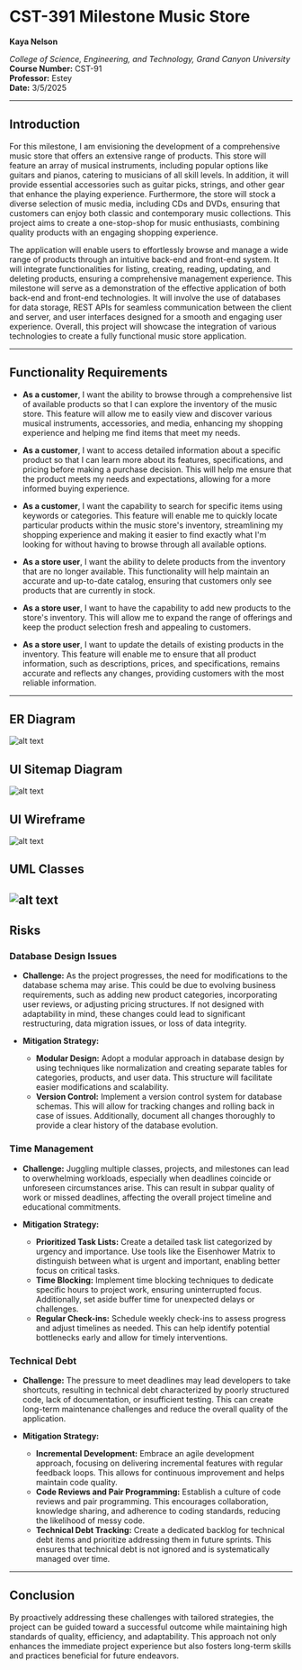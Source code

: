 # CST-391 Milestone Music Store  

**Kaya Nelson**  

*College of Science, Engineering, and Technology, Grand Canyon University*  
**Course Number:** CST-91  
**Professor:** Estey  
**Date:** 3/5/2025  

---

## Introduction  

For this milestone, I am envisioning the development of a comprehensive music store that offers an extensive range of products. This store will feature an array of musical instruments, including popular options like guitars and pianos, catering to musicians of all skill levels. In addition, it will provide essential accessories such as guitar picks, strings, and other gear that enhance the playing experience. Furthermore, the store will stock a diverse selection of music media, including CDs and DVDs, ensuring that customers can enjoy both classic and contemporary music collections. This project aims to create a one-stop-shop for music enthusiasts, combining quality products with an engaging shopping experience.  

The application will enable users to effortlessly browse and manage a wide range of products through an intuitive back-end and front-end system. It will integrate functionalities for listing, creating, reading, updating, and deleting products, ensuring a comprehensive management experience. This milestone will serve as a demonstration of the effective application of both back-end and front-end technologies. It will involve the use of databases for data storage, REST APIs for seamless communication between the client and server, and user interfaces designed for a smooth and engaging user experience. Overall, this project will showcase the integration of various technologies to create a fully functional music store application.  

---

## Functionality Requirements  

- **As a customer**, I want the ability to browse through a comprehensive list of available products so that I can explore the inventory of the music store. This feature will allow me to easily view and discover various musical instruments, accessories, and media, enhancing my shopping experience and helping me find items that meet my needs.  

- **As a customer**, I want to access detailed information about a specific product so that I can learn more about its features, specifications, and pricing before making a purchase decision. This will help me ensure that the product meets my needs and expectations, allowing for a more informed buying experience.  

- **As a customer**, I want the capability to search for specific items using keywords or categories. This feature will enable me to quickly locate particular products within the music store's inventory, streamlining my shopping experience and making it easier to find exactly what I'm looking for without having to browse through all available options.  

- **As a store user**, I want the ability to delete products from the inventory that are no longer available. This functionality will help maintain an accurate and up-to-date catalog, ensuring that customers only see products that are currently in stock.  

- **As a store user**, I want to have the capability to add new products to the store's inventory. This will allow me to expand the range of offerings and keep the product selection fresh and appealing to customers.  

- **As a store user**, I want to update the details of existing products in the inventory. This feature will enable me to ensure that all product information, such as descriptions, prices, and specifications, remains accurate and reflects any changes, providing customers with the most reliable information.  

---

## ER Diagram  

![alt text](image.png)
## UI Sitemap Diagram  

![alt text](uiSitemap.png)
## UI Wireframe  

![alt text](image-4.png)
## UML Classes  

![alt text](image-3.png)
---

## Risks  

### **Database Design Issues**  

- **Challenge:** As the project progresses, the need for modifications to the database schema may arise. This could be due to evolving business requirements, such as adding new product categories, incorporating user reviews, or adjusting pricing structures. If not designed with adaptability in mind, these changes could lead to significant restructuring, data migration issues, or loss of data integrity.  

- **Mitigation Strategy:**  
  - **Modular Design:** Adopt a modular approach in database design by using techniques like normalization and creating separate tables for categories, products, and user data. This structure will facilitate easier modifications and scalability.  
  - **Version Control:** Implement a version control system for database schemas. This will allow for tracking changes and rolling back in case of issues. Additionally, document all changes thoroughly to provide a clear history of the database evolution.  

### **Time Management**  

- **Challenge:** Juggling multiple classes, projects, and milestones can lead to overwhelming workloads, especially when deadlines coincide or unforeseen circumstances arise. This can result in subpar quality of work or missed deadlines, affecting the overall project timeline and educational commitments.  

- **Mitigation Strategy:**  
  - **Prioritized Task Lists:** Create a detailed task list categorized by urgency and importance. Use tools like the Eisenhower Matrix to distinguish between what is urgent and important, enabling better focus on critical tasks.  
  - **Time Blocking:** Implement time blocking techniques to dedicate specific hours to project work, ensuring uninterrupted focus. Additionally, set aside buffer time for unexpected delays or challenges.  
  - **Regular Check-ins:** Schedule weekly check-ins to assess progress and adjust timelines as needed. This can help identify potential bottlenecks early and allow for timely interventions.  

### **Technical Debt**  

- **Challenge:** The pressure to meet deadlines may lead developers to take shortcuts, resulting in technical debt characterized by poorly structured code, lack of documentation, or insufficient testing. This can create long-term maintenance challenges and reduce the overall quality of the application.  

- **Mitigation Strategy:**  
  - **Incremental Development:** Embrace an agile development approach, focusing on delivering incremental features with regular feedback loops. This allows for continuous improvement and helps maintain code quality.  
  - **Code Reviews and Pair Programming:** Establish a culture of code reviews and pair programming. This encourages collaboration, knowledge sharing, and adherence to coding standards, reducing the likelihood of messy code.  
  - **Technical Debt Tracking:** Create a dedicated backlog for technical debt items and prioritize addressing them in future sprints. This ensures that technical debt is not ignored and is systematically managed over time.  

---

## Conclusion  

By proactively addressing these challenges with tailored strategies, the project can be guided toward a successful outcome while maintaining high standards of quality, efficiency, and adaptability. This approach not only enhances the immediate project experience but also fosters long-term skills and practices beneficial for future endeavors.  
